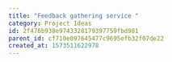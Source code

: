 ```yaml
---
title: "Feedback gathering service "
category: Project Ideas
id: 2f476b938e9743328179397759fbd981
parent_id: cf710e097645477c9695efb32f07de22
created_at: 1573511622978
---
```



                